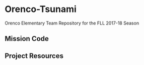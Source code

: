 # Orenco-Tsunami
Orenco Elementary Team Repository for the FLL 2017-18 Season

## Mission Code

## Project Resources
